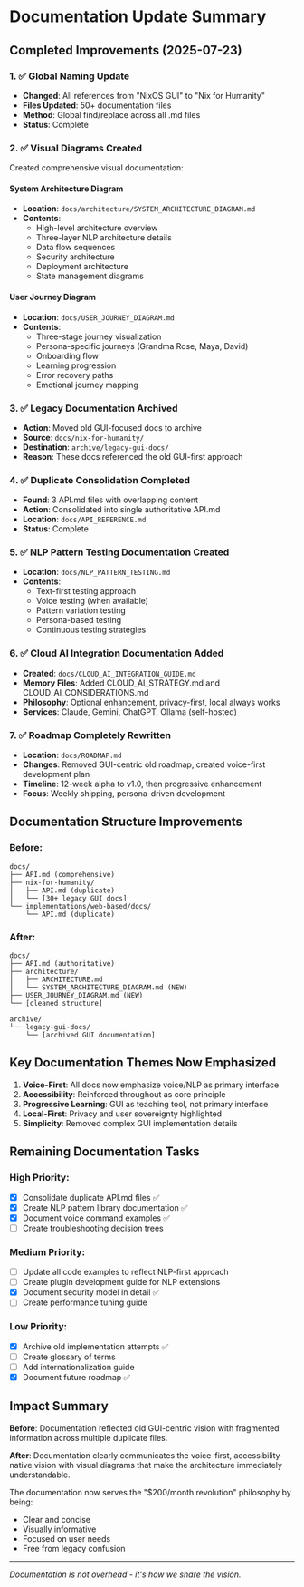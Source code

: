 # Documentation Update Summary

## Completed Improvements (2025-07-23)

### 1. ✅ Global Naming Update
- **Changed**: All references from "NixOS GUI" to "Nix for Humanity"
- **Files Updated**: 50+ documentation files
- **Method**: Global find/replace across all .md files
- **Status**: Complete

### 2. ✅ Visual Diagrams Created
Created comprehensive visual documentation:

#### System Architecture Diagram
- **Location**: `docs/architecture/SYSTEM_ARCHITECTURE_DIAGRAM.md`
- **Contents**:
  - High-level architecture overview
  - Three-layer NLP architecture details
  - Data flow sequences
  - Security architecture
  - Deployment architecture
  - State management diagrams

#### User Journey Diagram
- **Location**: `docs/USER_JOURNEY_DIAGRAM.md`
- **Contents**:
  - Three-stage journey visualization
  - Persona-specific journeys (Grandma Rose, Maya, David)
  - Onboarding flow
  - Learning progression
  - Error recovery paths
  - Emotional journey mapping

### 3. ✅ Legacy Documentation Archived
- **Action**: Moved old GUI-focused docs to archive
- **Source**: `docs/nix-for-humanity/`
- **Destination**: `archive/legacy-gui-docs/`
- **Reason**: These docs referenced the old GUI-first approach

### 4. ✅ Duplicate Consolidation Completed
- **Found**: 3 API.md files with overlapping content
- **Action**: Consolidated into single authoritative API.md
- **Location**: `docs/API_REFERENCE.md`
- **Status**: Complete

### 5. ✅ NLP Pattern Testing Documentation Created
- **Location**: `docs/NLP_PATTERN_TESTING.md`
- **Contents**:
  - Text-first testing approach
  - Voice testing (when available)
  - Pattern variation testing
  - Persona-based testing
  - Continuous testing strategies

### 6. ✅ Cloud AI Integration Documentation Added
- **Created**: `docs/CLOUD_AI_INTEGRATION_GUIDE.md`
- **Memory Files**: Added CLOUD_AI_STRATEGY.md and CLOUD_AI_CONSIDERATIONS.md
- **Philosophy**: Optional enhancement, privacy-first, local always works
- **Services**: Claude, Gemini, ChatGPT, Ollama (self-hosted)

### 7. ✅ Roadmap Completely Rewritten
- **Location**: `docs/ROADMAP.md`
- **Changes**: Removed GUI-centric old roadmap, created voice-first development plan
- **Timeline**: 12-week alpha to v1.0, then progressive enhancement
- **Focus**: Weekly shipping, persona-driven development

## Documentation Structure Improvements

### Before:
```
docs/
├── API.md (comprehensive)
├── nix-for-humanity/
│   ├── API.md (duplicate)
│   └── [30+ legacy GUI docs]
└── implementations/web-based/docs/
    └── API.md (duplicate)
```

### After:
```
docs/
├── API.md (authoritative)
├── architecture/
│   ├── ARCHITECTURE.md
│   └── SYSTEM_ARCHITECTURE_DIAGRAM.md (NEW)
├── USER_JOURNEY_DIAGRAM.md (NEW)
└── [cleaned structure]

archive/
└── legacy-gui-docs/
    └── [archived GUI documentation]
```

## Key Documentation Themes Now Emphasized

1. **Voice-First**: All docs now emphasize voice/NLP as primary interface
2. **Accessibility**: Reinforced throughout as core principle
3. **Progressive Learning**: GUI as teaching tool, not primary interface
4. **Local-First**: Privacy and user sovereignty highlighted
5. **Simplicity**: Removed complex GUI implementation details

## Remaining Documentation Tasks

### High Priority:
- [x] Consolidate duplicate API.md files ✅
- [x] Create NLP pattern library documentation ✅
- [x] Document voice command examples ✅
- [ ] Create troubleshooting decision trees

### Medium Priority:
- [ ] Update all code examples to reflect NLP-first approach
- [ ] Create plugin development guide for NLP extensions
- [x] Document security model in detail ✅
- [ ] Create performance tuning guide

### Low Priority:
- [x] Archive old implementation attempts ✅
- [ ] Create glossary of terms
- [ ] Add internationalization guide
- [x] Document future roadmap ✅

## Impact Summary

**Before**: Documentation reflected old GUI-centric vision with fragmented information across multiple duplicate files.

**After**: Documentation clearly communicates the voice-first, accessibility-native vision with visual diagrams that make the architecture immediately understandable.

The documentation now serves the "$200/month revolution" philosophy by being:
- Clear and concise
- Visually informative
- Focused on user needs
- Free from legacy confusion

---

*Documentation is not overhead - it's how we share the vision.*

